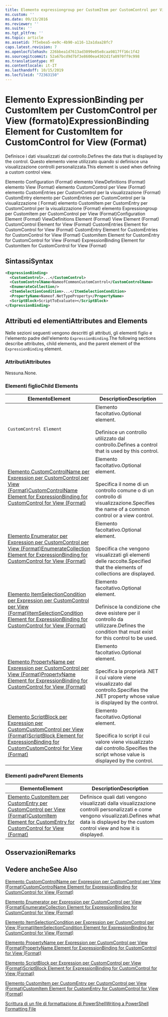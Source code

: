 ```yaml
---
title: Elemento expressiongroup per CustomItem per CustomControl per View (Format) | Microsoft Docs
ms.custom: ''
ms.date: 09/13/2016
ms.reviewer: ''
ms.suite: ''
ms.tgt_pltfrm: ''
ms.topic: article
ms.assetid: 7f5ebea5-ee9c-4b90-a116-12a1daa28fc7
caps.latest.revision: 7
ms.openlocfilehash: 226bbea1d7613ad3099e05e8caa9817ff16c1f42
ms.sourcegitcommit: 52a67bcd9d7bf3e8600ea4302d1fa8970ff9c998
ms.translationtype: MT
ms.contentlocale: it-IT
ms.lasthandoff: 10/15/2019
ms.locfileid: "72363150"
---
```

# <a name="expressionbinding-element-for-customitem-for-customcontrol-for-view-format"></a><span data-ttu-id="d1ce1-102">Elemento ExpressionBinding per CustomItem per CustomControl per View (formato)</span><span class="sxs-lookup"><span data-stu-id="d1ce1-102">ExpressionBinding Element for CustomItem for CustomControl for View (Format)</span></span>

<span data-ttu-id="d1ce1-103">Definisce i dati visualizzati dal controllo.</span><span class="sxs-lookup"><span data-stu-id="d1ce1-103">Defines the data that is displayed by the control.</span></span> <span data-ttu-id="d1ce1-104">Questo elemento viene utilizzato quando si definisce una visualizzazione controlli personalizzata.</span><span class="sxs-lookup"><span data-stu-id="d1ce1-104">This element is used when defining a custom control view.</span></span>

<span data-ttu-id="d1ce1-105">Elemento Configuration (Format) elemento ViewDefinitions (Format) elemento View (Format) elemento CustomControl per View (Format) elemento CustomEntries per CustomControl per la visualizzazione (Format) CustomEntry elemento per CustomEntries per CustomControl per la visualizzazione ( Format) elemento CustomItem per CustomEntry per CustomControl per la visualizzazione (Format) elemento Expressiongroup per CustomItem per CustomControl per View (Format)</span><span class="sxs-lookup"><span data-stu-id="d1ce1-105">Configuration Element (Format) ViewDefinitions Element (Format) View Element (Format) CustomControl Element for View (Format) CustomEntries Element for CustomControl for View (Format) CustomEntry Element for CustomEntries for CustomControl for View (Format) CustomItem Element for CustomEntry for CustomControl for View (Format) ExpressionBinding Element for CustomItem for CustomControl for View (Format)</span></span>

## <a name="syntax"></a><span data-ttu-id="d1ce1-106">Sintassi</span><span class="sxs-lookup"><span data-stu-id="d1ce1-106">Syntax</span></span>

```xml
<ExpressionBinding>
  <CustomControl>...</CustomControl>
  <CustomControlName>NameofCommonCustomControl</CustomControlName>
  <EnumerateCollection/>
  <ItemSelectionCondition>...</ItemSelectionCondition>
  <PropertyName>Nameof.NetTypeProperty</PropertyName>
  <ScriptBlock>ScriptToEvaluate></ScriptBlock>
</ExpressionBinding>
```

## <a name="attributes-and-elements"></a><span data-ttu-id="d1ce1-107">Attributi ed elementi</span><span class="sxs-lookup"><span data-stu-id="d1ce1-107">Attributes and Elements</span></span>

<span data-ttu-id="d1ce1-108">Nelle sezioni seguenti vengono descritti gli attributi, gli elementi figlio e l'elemento padre dell'elemento `ExpressionBinding`.</span><span class="sxs-lookup"><span data-stu-id="d1ce1-108">The following sections describe attributes, child elements, and the parent element of the `ExpressionBinding` element.</span></span>

### <a name="attributes"></a><span data-ttu-id="d1ce1-109">Attributi</span><span class="sxs-lookup"><span data-stu-id="d1ce1-109">Attributes</span></span>

<span data-ttu-id="d1ce1-110">Nessuna.</span><span class="sxs-lookup"><span data-stu-id="d1ce1-110">None.</span></span>

### <a name="child-elements"></a><span data-ttu-id="d1ce1-111">Elementi figlio</span><span class="sxs-lookup"><span data-stu-id="d1ce1-111">Child Elements</span></span>

|<span data-ttu-id="d1ce1-112">Elemento</span><span class="sxs-lookup"><span data-stu-id="d1ce1-112">Element</span></span>|<span data-ttu-id="d1ce1-113">Description</span><span class="sxs-lookup"><span data-stu-id="d1ce1-113">Description</span></span>|
|-------------|-----------------|
|`CustomControl Element`|<span data-ttu-id="d1ce1-114">Elemento facoltativo.</span><span class="sxs-lookup"><span data-stu-id="d1ce1-114">Optional element.</span></span><br /><br /> <span data-ttu-id="d1ce1-115">Definisce un controllo utilizzato dal controllo.</span><span class="sxs-lookup"><span data-stu-id="d1ce1-115">Defines a control that is used by this control.</span></span>|
|[<span data-ttu-id="d1ce1-116">Elemento CustomControlName per Expression per CustomControl per View (Format)</span><span class="sxs-lookup"><span data-stu-id="d1ce1-116">CustomControlName Element for ExpressionBinding for CustomControl for View (Format)</span></span>](./customcontrolname-element-for-expressionbinding-for-customcontrol-for-view-format.md)|<span data-ttu-id="d1ce1-117">Elemento facoltativo.</span><span class="sxs-lookup"><span data-stu-id="d1ce1-117">Optional element.</span></span><br /><br /> <span data-ttu-id="d1ce1-118">Specifica il nome di un controllo comune o di un controllo di visualizzazione.</span><span class="sxs-lookup"><span data-stu-id="d1ce1-118">Specifies the name of a common control or a view control.</span></span>|
|[<span data-ttu-id="d1ce1-119">Elemento Enumerator per Expression per CustomControl per View (Format)</span><span class="sxs-lookup"><span data-stu-id="d1ce1-119">EnumerateCollection Element for ExpressionBinding for CustomControl for View (Format)</span></span>](./enumeratecollection-element-for-expressionbinding-for-customcontrol-for-view-format.md)|<span data-ttu-id="d1ce1-120">Elemento facoltativo.</span><span class="sxs-lookup"><span data-stu-id="d1ce1-120">Optional element.</span></span><br /><br /> <span data-ttu-id="d1ce1-121">Specifica che vengono visualizzati gli elementi delle raccolte.</span><span class="sxs-lookup"><span data-stu-id="d1ce1-121">Specified that the elements of collections are displayed.</span></span>|
|[<span data-ttu-id="d1ce1-122">Elemento ItemSelectionCondition per Expression per CustomControl per View (Format)</span><span class="sxs-lookup"><span data-stu-id="d1ce1-122">ItemSelectionCondition Element for ExpressionBinding for CustomControl for View (Format)</span></span>](./itemselectioncondition-element-for-expressionbinding-for-customcontrol-format.md)|<span data-ttu-id="d1ce1-123">Elemento facoltativo.</span><span class="sxs-lookup"><span data-stu-id="d1ce1-123">Optional element.</span></span><br /><br /> <span data-ttu-id="d1ce1-124">Definisce la condizione che deve esistere per il controllo da utilizzare.</span><span class="sxs-lookup"><span data-stu-id="d1ce1-124">Defines the condition that must exist for this control to be used.</span></span>|
|[<span data-ttu-id="d1ce1-125">Elemento PropertyName per Expression per CustomControl per View (Format)</span><span class="sxs-lookup"><span data-stu-id="d1ce1-125">PropertyName Element for ExpressionBinding for CustomControl for View (Format)</span></span>](./propertyname-element-for-expressionbinding-for-customcontrol-for-view-format.md)|<span data-ttu-id="d1ce1-126">Elemento facoltativo.</span><span class="sxs-lookup"><span data-stu-id="d1ce1-126">Optional element.</span></span><br /><br /> <span data-ttu-id="d1ce1-127">Specifica la proprietà .NET il cui valore viene visualizzato dal controllo.</span><span class="sxs-lookup"><span data-stu-id="d1ce1-127">Specifies the .NET property whose value is displayed by the control.</span></span>|
|[<span data-ttu-id="d1ce1-128">Elemento ScriptBlock per Expression per CustomCustomControl per View (Format)</span><span class="sxs-lookup"><span data-stu-id="d1ce1-128">ScriptBlock Element for ExpressionBinding for CustomCustomControl for View (Format)</span></span>](./scriptblock-element-for-expressionbinding-for-customcontrol-for-view-format.md)|<span data-ttu-id="d1ce1-129">Elemento facoltativo.</span><span class="sxs-lookup"><span data-stu-id="d1ce1-129">Optional element.</span></span><br /><br /> <span data-ttu-id="d1ce1-130">Specifica lo script il cui valore viene visualizzato dal controllo.</span><span class="sxs-lookup"><span data-stu-id="d1ce1-130">Specifies the script whose value is displayed by the control.</span></span>|

### <a name="parent-elements"></a><span data-ttu-id="d1ce1-131">Elementi padre</span><span class="sxs-lookup"><span data-stu-id="d1ce1-131">Parent Elements</span></span>

|<span data-ttu-id="d1ce1-132">Elemento</span><span class="sxs-lookup"><span data-stu-id="d1ce1-132">Element</span></span>|<span data-ttu-id="d1ce1-133">Description</span><span class="sxs-lookup"><span data-stu-id="d1ce1-133">Description</span></span>|
|-------------|-----------------|
|[<span data-ttu-id="d1ce1-134">Elemento CustomItem per CustomEntry per CustomControl per View (Format)</span><span class="sxs-lookup"><span data-stu-id="d1ce1-134">CustomItem Element for CustomEntry for CustomControl for View (Format)</span></span>](./customitem-element-for-customentry-for-customcontrol-for-view-format.md)|<span data-ttu-id="d1ce1-135">Definisce quali dati vengono visualizzati dalla visualizzazione controlli personalizzati e come vengono visualizzati.</span><span class="sxs-lookup"><span data-stu-id="d1ce1-135">Defines what data is displayed by the custom control view and how it is displayed.</span></span>|

## <a name="remarks"></a><span data-ttu-id="d1ce1-136">Osservazioni</span><span class="sxs-lookup"><span data-stu-id="d1ce1-136">Remarks</span></span>

## <a name="see-also"></a><span data-ttu-id="d1ce1-137">Vedere anche</span><span class="sxs-lookup"><span data-stu-id="d1ce1-137">See Also</span></span>

[<span data-ttu-id="d1ce1-138">Elemento CustomControlName per Expression per CustomControl per View (Format)</span><span class="sxs-lookup"><span data-stu-id="d1ce1-138">CustomControlName Element for ExpressionBinding for CustomControl for View (Format)</span></span>](./customcontrolname-element-for-expressionbinding-for-customcontrol-for-view-format.md)

[<span data-ttu-id="d1ce1-139">Elemento Enumerator per Expression per CustomControl per View (Format)</span><span class="sxs-lookup"><span data-stu-id="d1ce1-139">EnumerateCollection Element for ExpressionBinding for CustomControl for View (Format)</span></span>](./enumeratecollection-element-for-expressionbinding-for-customcontrol-for-view-format.md)

[<span data-ttu-id="d1ce1-140">Elemento ItemSelectionCondition per Expression per CustomControl per View (Format)</span><span class="sxs-lookup"><span data-stu-id="d1ce1-140">ItemSelectionCondition Element for ExpressionBinding for CustomControl for View (Format)</span></span>](./itemselectioncondition-element-for-expressionbinding-for-customcontrol-format.md)

[<span data-ttu-id="d1ce1-141">Elemento PropertyName per Expression per CustomControl per View (Format)</span><span class="sxs-lookup"><span data-stu-id="d1ce1-141">PropertyName Element for ExpressionBinding for CustomControl for View (Format)</span></span>](./propertyname-element-for-expressionbinding-for-customcontrol-for-view-format.md)

[<span data-ttu-id="d1ce1-142">Elemento ScriptBlock per Expression per CustomControl per View (Format)</span><span class="sxs-lookup"><span data-stu-id="d1ce1-142">ScriptBlock Element for ExpressionBinding for CustomControl for View (Format)</span></span>](./scriptblock-element-for-expressionbinding-for-customcontrol-for-view-format.md)

[<span data-ttu-id="d1ce1-143">Elemento CustomItem per CustomEntry per CustomControl per View (Format)</span><span class="sxs-lookup"><span data-stu-id="d1ce1-143">CustomItem Element for CustomEntry for CustomControl for View (Format)</span></span>](./customitem-element-for-customentry-for-customcontrol-for-view-format.md)

[<span data-ttu-id="d1ce1-144">Scrittura di un file di formattazione di PowerShell</span><span class="sxs-lookup"><span data-stu-id="d1ce1-144">Writing a PowerShell Formatting File</span></span>](./writing-a-powershell-formatting-file.md)
